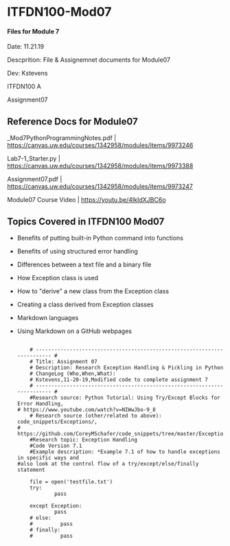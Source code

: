 # ITFDN100-Mod07
 #### Files for Module 7

 Date: 11.21.19
 
 Descprition: File & Assignemnet documents for Module07
 
 Dev: Kstevens
 
 ITFDN100 A
 
 Assignment07
 
## Reference Docs for Module07
 
 _Mod7PythonProgrammingNotes.pdf | https://canvas.uw.edu/courses/1342958/modules/items/9973246
 
 Lab7-1_Starter.py | https://canvas.uw.edu/courses/1342958/modules/items/9973388
 
 Assignment07.pdf | https://canvas.uw.edu/courses/1342958/modules/items/9973247
 
 Module07 Course Video  | https://youtu.be/4IkIdXJBC6o
 


## Topics Covered in ITFDN100 Mod07

- Benefits of putting built-in Python command into functions
- Benefits of using structured error handling
- Differences between a text file and a binary file
- How Exception class is used
- How to "derive" a new class from the Exception class
- Creating a class derived from Exception classes
- Markdown languages
- Using Markdown on a GitHub webpages

        
         
	```

        # ------------------------------------------------------------------------ #
        # Title: Assignment 07
        # Description: Research Exception Handling & Pickling in Python
        # ChangeLog (Who,When,What):
        # Kstevens,11-20-19,Modified code to complete assignment 7
        # ------------------------------------------------------------------------ #
        #Research source: Python Tutorial: Using Try/Except Blocks for Error Handling,
	# https://www.youtube.com/watch?v=NIWwJbo-9_8
        # Research source (other/related to above): code_snippets/Exceptions/, 
	# https://github.com/CoreyMSchafer/code_snippets/tree/master/Exceptions
        #Research topic: Exception Handling
        #Code Version 7.1
        #Example description: *Example 7.1 of how to handle exceptions in specific ways and 
	#also look at the control flow of a try/except/else/finally statement

        file = open('testfile.txt')
        try:
                pass

        except Exception:
                pass
        # else:
        #         pass
        # finally:
        #         pass

```
